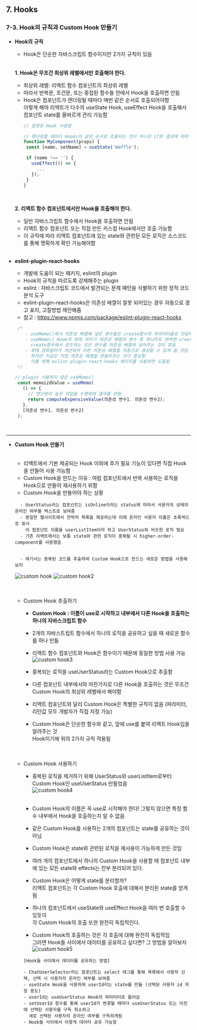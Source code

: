 ## 7. Hooks   
### 7-3. Hook의 규칙과 Custom Hook 만들기   

- **Hook의 규칙**   
  * Hook은 단순한 자바스크립트 함수이지만 2가지 규칙이 있음   
  <br>
  
    **1. Hook은 무조건 최상위 레벨에서만 호출해야 한다.**   
     - 최상위 레벨: 리액트 함수 컴포넌트의 최상위 레벨   
     - 따라서 반복문, 조건문, 또는 중첩된 함수들 안에서 Hook을 호출하면 안됨   
     - Hook은 컴포넌트가 렌더링될 때마다 매번 같은 순서로 호출되어야함   
       이렇게 해야 리액트가 다수의 useState Hook, useEffect Hook을 호출해서 컴포넌트 state를 올바르게 관리 가능함   
        ``` JavaScript
        // 잘못된 Hook 사용법
        
        // 렌더링할 때마다 Hooks이 같은 순서로 호출되는 것이 아니라 if문 결과에 따라 호출되는 Hooks이 달라지므로 
        function MyComponent(props) {
         const [name, setName] = useState('Waffle');

         if (name !== '') {
           useEffect(() => {
             ...
           });
         }
        }
        ```
         <br>
    **2. 리액트 함수 컴포넌트에서만 Hook을 호출해야 한다.**   
     - 일반 자바스크립트 함수에서 Hook을 호출하면 안됨   
     - 리액트 함수 컴포넌트 또는 직접 만든 커스컴 Hook에서만 호출 가능함   
     - 이 규칙에 따라 리액트 컴포넌트에 있는 state와 관련된 모든 로직은 소스코드를 통해 명확하게 확인 가능해야함   
       <br>

- **eslint-plugin-react-hooks**   
  * 개발에 도움이 되는 패키지, eslint의 plugin   
  * Hook의 규칙을 따르도록 강제해주는 plugin   
  * eslint : 자바스크립트 코드에서 발견되는 문제 패턴을 식별하기 위한 정적 코드 분석 도구   
  * eslint-plugin-react-hooks은 의존성 배열이 잘못 되어있는 경우 자동으로 경고 표지, 고칠방법 제안해줌   
  * 참고 : https://www.npmjs.com/package/eslint-plugin-react-hooks   
   ``` JavaScript
    /* 
       - useMemo()에서 의존성 배열에 넣은 변수들은 create함수의 파라미터들로 전달되지 않음
       - useMemo() Hook의 원래 의미가 의존성 배열의 변수 중 하나라도 변하면 create함수를 다시 호출하는 것이기 때문에
         create함수에서 창조하는 모든 변수를 의존성 배열에 넣어주는 것이 맞음
       - 후에 컴파일러가 개선되어 이런 의존성 배열을 자동으로 생성할 수 있게 될 것임
         하지만 지금은 직접 의존성 배열을 만들어주는 것이 중요함 
         이를 위해 eslint-plugin-react-hooks 패키지를 사용하면 도움됨
    */
   
   // plugin 사용하지 않은 useMemo() 
    const memoizdValue = useMemo(
      () => {
        // 연산량이 높은 작업을 수행하여 결과를 반환
        return computeExpensiveValue(의존성 변수1, 의존성 변수2);
      },
      [의존성 변수1, 의존성 변수2]
    );
    ```
    <br>
* * *

- **Custom Hook 만들기**  
  <br>
  
  * 리액트에서 기본 제공되는 Hook 이외에 추가 필요 기능이 있다면 직접 Hook을 만들어 사용 가능함   
  * Custom Hook을 만드는 이유 : 여럼 컴포넌트에서 반복 사용하는 로직을 Hook으로 만들어 재사용하기 위함   
  * Custom Hook을 만들어야 하는 상황   
  ```
    - UserStatus라는 컴포넌트는 isOnline이라는 status에 따라서 사용자의 상태의 온라인 여부를 텍스트로 보여줌   
    - 동일한 웹사이트에서 연락처 목록을 제공하는데 이때 온라인 사용자 이름은 초록색으로 표시   
      이 컴포넌트 이름을 userListItem이라 하고 UserStatus와 비슷한 로직 필요   
    - 기존 리액트에서는 보통 state와 관련 로직이 중복될 시 higher-order-component를 사용했음   
    
    
    - 여기서는 중복된 코드를 추출하여 Custom Hook으로 만드는 새로운 방법을 사용해보자
  ```
     ![custom hook](https://user-images.githubusercontent.com/114986832/215011567-e9019303-b980-455d-b7a8-8319d0039491.png)
     ![custom hook2](https://user-images.githubusercontent.com/114986832/215011572-3fa6d6ee-177f-469a-a276-79918b26f102.png) 
  <br><br><br>

  * Custom Hook 추출하기   
    - **Custom Hook : 이름이 use로 시작하고 내부에서 다른 Hook을 호출하는 하나의 자바스크립트 함수**   
    - 2개의 자바스트립트 함수에서 하나의 로직을 공유하고 싶을 때 새로운 함수를 하나 만듦   
    - 리액트 함수 컴포넌트와 Hook은 함수이기 때문에 동일한 방법 사용 가능   
      ![custom hook3](https://user-images.githubusercontent.com/114986832/215011644-91e8bfeb-9f03-4518-9ed8-3f408a9edc60.png)

    - 중복되는 로직을 useUserStatus라는 Custom Hook으로 추출함   
    - 다른 컴포넌트 내부에서와 마찬가지로 다른 Hook을 호출하는 것은 무조건 Custom Hook의 최상위 레벨에서 해야함   
    - 리액트 컴포넌트와 달리 Custom Hook은 특별한 규칙이 없음 (파라미터, 리턴값 모두 개발자가 직접 지정 가능)   
    - Custom Hook은 단순한 함수와 같고, 앞에 use를 붙여 리액트 Hook임을 알려주는 것   
      Hook이기에 위의 2가지 규칙 적용됨   
      <br><br>

  * Custom Hook 사용하기   
    - 중복된 로직을 제거하기 위해 UserStatus와 userListItem로부터 Custom Hook인 useUserStatus 만들었음   
      ![custom hook4](https://user-images.githubusercontent.com/114986832/215012139-c5f40fd5-d4ad-435b-ab0a-371d12b00773.png)
      <br><br>
      
    - Custom Hook의 이름은 꼭 use로 시작해야 한다!
      그렇지 않으면 특정 함수 내부에서 Hook을 호출하는지 알 수 없음   
    - 같은 Custom Hook를 사용하는 2개의 컴포넌트는 state를 공유하는 것이 아님   
    - Custom Hook은 state와 관련된 로직을 재사용이 가능하게 만든 것임   
    - 여러 개의 컴포넌트에서 하나의 Custom Hook을 사용할 때 컴포넌트 내부에 있는 모든 state와 effects는 전부 분리되어 있다.   
    - Custom Hook은 어떻게 state를 분리할까?   
      리액트 컴포넌트는 각 Custom Hook 호출에 대해서 분리된 state를 얻게 됨   
    - 하나의 컴포넌트에서 useState와 useEffect Hook을 여러 번 호출할 수 있듯이   
      각 Custom Hook의 호출 또한 완전히 독립적인다.   
    - Custom Hook의 호출하는 것은 각 호출에 대해 완전히 독립적임   
      그러면 Hook들 사이에서 데이터를 공유하고 싶다면? 그 방법을 알아보자   
      ![custom hook5](https://user-images.githubusercontent.com/114986832/215013338-76218734-566c-4193-b82b-b25ddcf7790c.png)   
    ```
    [Hook들 사이에서 데이터를 공유하는 방법]
    
    - ChatUserSelector라는 컴포넌트는 select 태그를 통해 목록에서 사용자 선택, 선택 시 사용자의 온라인 여부를 보여줌   
    - useState Hook을 사용하여 userId라는 state를 만듦 (선택된 사용자 id 저장 용도)   
    - userId는 useUserStatus Hook의 파라미터로 들어감   
    - setUserId 함수를 통해 userId가 변경될 때마다 useUserStatus 또는 이전에 선택된 사용자를 구독 취소하고
      새로 선택된 사용자의 온라인 여부를 구독하게됨
    - Hook들 사이에서 이렇게 데이터 공유 가능함
    ```
